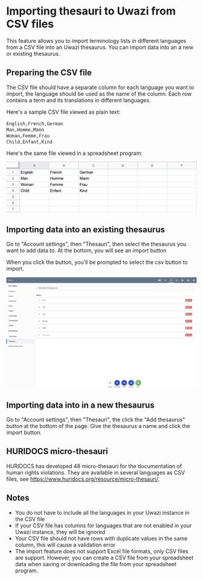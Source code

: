 # Importing thesauri to Uwazi from CSV files

This feature allows you to import terminology lists in different languages from a CSV file into an Uwazi thesaurus. You can import data into an a new or existing thesaurus.

## Preparing the CSV file

The CSV file should have a separate column for each language you want to import, the language should be used as the name of the column. Each row contains a term and its translations in different languages.

Here's a sample CSV file viewed as plain text:
```csv
English,French,German
Man,Homme,Mann
Woman,Femme,Frau
Child,Enfant,Kind
```

Here's the same file viewed in a spreadsheet program:

![Sample spreadsheet](https://github.com/huridocs/uwazi-assets/blob/master/wiki/screenshots/import-thesaurus-sample-spreadsheet.png?raw=true)

## Importing data into an existing thesaurus

Go to "Account settings", then "Thesauri", then select the thesaurus you want to add data to. At the bottom, you will see an import button

When you click the button, you'll be prompted to select the csv button to import.

![Import thesaurus form](https://github.com/huridocs/uwazi-assets/blob/master/wiki/screenshots/import-thesaurus-form.png?raw=true)


## Importing data into in a new thesaurus

Go to "Account settings", then "Thesauri", the click the "Add thesaurus" button at the bottom of the page. Give the thesaurus a name and click the import button.

## HURIDOCS micro-thesauri

HURIDOCS has developed 48 micro-thesauri for the documentation of human rights violations. They are available in several languages as CSV files, see https://www.huridocs.org/resource/micro-thesauri/.


## Notes

- You do not have to include all the languages in your Uwazi instance in the CSV file
- If your CSV file has columns for languages that are not enabled in your Uwazi instance, they will be ignored
- Your CSV file should not have rows with duplicate values in the same column, this will cause a validation error
- The import feature does not support Excel file formats, only CSV files are support. However, you can create a CSV file from your spreadsheet data when saving or downloading the file from your spreadsheet program.